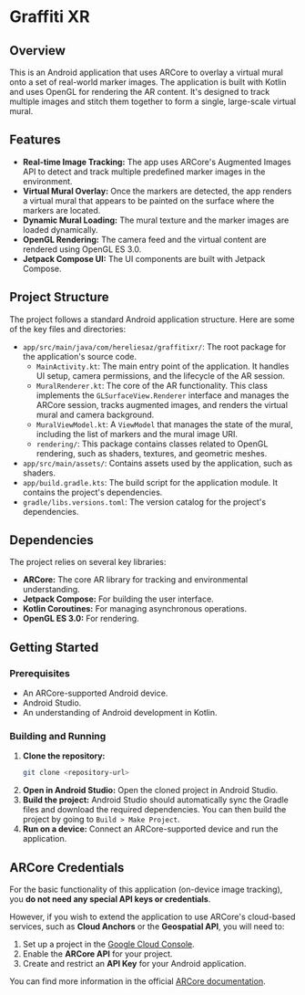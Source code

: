 # Graffiti XR

## Overview

This is an Android application that uses ARCore to overlay a virtual mural onto a set of real-world marker images. The application is built with Kotlin and uses OpenGL for rendering the AR content. It's designed to track multiple images and stitch them together to form a single, large-scale virtual mural.

## Features

*   **Real-time Image Tracking:** The app uses ARCore's Augmented Images API to detect and track multiple predefined marker images in the environment.
*   **Virtual Mural Overlay:** Once the markers are detected, the app renders a virtual mural that appears to be painted on the surface where the markers are located.
*   **Dynamic Mural Loading:** The mural texture and the marker images are loaded dynamically.
*   **OpenGL Rendering:** The camera feed and the virtual content are rendered using OpenGL ES 3.0.
*   **Jetpack Compose UI:** The UI components are built with Jetpack Compose.

## Project Structure

The project follows a standard Android application structure. Here are some of the key files and directories:

*   `app/src/main/java/com/hereliesaz/graffitixr/`: The root package for the application's source code.
    *   `MainActivity.kt`: The main entry point of the application. It handles UI setup, camera permissions, and the lifecycle of the AR session.
    *   `MuralRenderer.kt`: The core of the AR functionality. This class implements the `GLSurfaceView.Renderer` interface and manages the ARCore session, tracks augmented images, and renders the virtual mural and camera background.
    *   `MuralViewModel.kt`: A `ViewModel` that manages the state of the mural, including the list of markers and the mural image URI.
    *   `rendering/`: This package contains classes related to OpenGL rendering, such as shaders, textures, and geometric meshes.
*   `app/src/main/assets/`: Contains assets used by the application, such as shaders.
*   `app/build.gradle.kts`: The build script for the application module. It contains the project's dependencies.
*   `gradle/libs.versions.toml`: The version catalog for the project's dependencies.

## Dependencies

The project relies on several key libraries:

*   **ARCore:** The core AR library for tracking and environmental understanding.
*   **Jetpack Compose:** For building the user interface.
*   **Kotlin Coroutines:** For managing asynchronous operations.
*   **OpenGL ES 3.0:** For rendering.

## Getting Started

### Prerequisites

*   An ARCore-supported Android device.
*   Android Studio.
*   An understanding of Android development in Kotlin.

### Building and Running

1.  **Clone the repository:**
    ```bash
    git clone <repository-url>
    ```
2.  **Open in Android Studio:** Open the cloned project in Android Studio.
3.  **Build the project:** Android Studio should automatically sync the Gradle files and download the required dependencies. You can then build the project by going to `Build > Make Project`.
4.  **Run on a device:** Connect an ARCore-supported device and run the application.

## ARCore Credentials

For the basic functionality of this application (on-device image tracking), you **do not need any special API keys or credentials**.

However, if you wish to extend the application to use ARCore's cloud-based services, such as **Cloud Anchors** or the **Geospatial API**, you will need to:

1.  Set up a project in the [Google Cloud Console](https://console.cloud.google.com/).
2.  Enable the **ARCore API** for your project.
3.  Create and restrict an **API Key** for your Android application.

You can find more information in the official [ARCore documentation](https://developers.google.com/ar).
